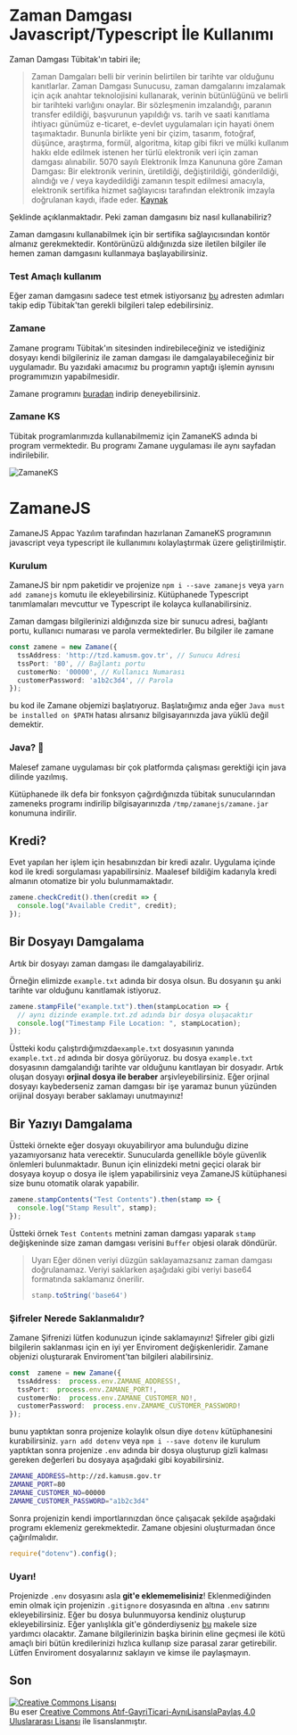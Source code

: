 # Zaman Damgası Javascript/Typescript İle Kullanımı


Zaman Damgası Tübitak'ın tabiri ile;

> Zaman Damgaları belli bir verinin belirtilen bir tarihte var olduğunu kanıtlarlar. Zaman Damgası Sunucusu, zaman damgalarını imzalamak için açık anahtar teknolojisini kullanarak, verinin bütünlüğünü ve belirli bir tarihteki varlığını onaylar. 
> Bir sözleşmenin imzalandığı, paranın transfer edildiği, başvurunun yapıldığı vs. tarih ve saati kanıtlama ihtiyacı günümüz e-ticaret, e-devlet uygulamaları için hayati önem taşımaktadır. Bununla birlikte yeni bir çizim, tasarım, fotoğraf, düşünce, araştırma, formül, algoritma, kitap gibi fikri ve mülki kullanım hakkı elde edilmek istenen her türlü elektronik veri için zaman damgası alınabilir.
> 5070 sayılı Elektronik İmza Kanununa göre Zaman Damgası: Bir elektronik verinin, üretildiği, değiştirildiği, gönderildiği, alındığı ve / veya kaydedildiği zamanın tespit edilmesi amacıyla, elektronik sertifika hizmet sağlayıcısı tarafından elektronik imzayla doğrulanan kaydı, ifade eder.
> [Kaynak](https://kamusm.bilgem.tubitak.gov.tr/urunler/zaman_damgasi/)

Şeklinde açıklanmaktadır. 
Peki zaman damgasını biz nasıl kullanabiliriz?

Zaman damgasını kullanabilmek için bir sertifika sağlayıcısından kontör almanız gerekmektedir. Kontörünüzü aldığınızda size iletilen bilgiler ile hemen zaman damgasını kullanmaya başlayabilirsiniz. 

### Test Amaçlı kullanım

Eğer zaman damgasını sadece test etmek istiyorsanız [bu](https://kamusm.bilgem.tubitak.gov.tr/urunler/zaman_damgasi/ucretsiz_zaman_damgasi_istemci_yazilimi.jsp) adresten adımları takip edip Tübitak'tan gerekli bilgileri talep edebilirsiniz. 

### Zamane

Zamane programı Tübitak'ın sitesinden indirebileceğiniz ve istediğiniz dosyayı kendi bilgileriniz ile zaman damgası ile damgalayabileceğiniz bir uygulamadır. Bu yazıdaki amacımız bu programın yaptığı işlemin aynısını programımızın yapabilmesidir. 

Zamane programını [buradan](https://kamusm.bilgem.tubitak.gov.tr/urunler/zaman_damgasi/ucretsiz_zaman_damgasi_istemci_yazilimi.jsp) indirip deneyebilirsiniz.

### Zamane KS
Tübitak programlarımızda kullanabilmemiz için ZamaneKS adında bi program vermektedir. Bu programı Zamane uygulaması ile aynı sayfadan indirilebilir. 

![ZamaneKS](https://imagedelivery.net/zuNY_yYAKP0SbzyN2Kq1PQ/65e8a796-90ac-4069-3b53-cf0b8477b800/blog)

# ZamaneJS

ZamaneJS Appac Yazılım tarafından hazırlanan ZamaneKS programının javascript veya typescript ile kullanımını kolaylaştırmak üzere geliştirilmiştir.  

### Kurulum

ZamaneJS bir npm paketidir ve projenize `npm i --save zamanejs` veya  `yarn add zamanejs` komutu ile ekleyebilirsiniz. Kütüphanede Typescript tanımlamaları mevcuttur ve Typescript ile kolayca kullanabilirsiniz. 

Zaman damgası bilgilerinizi aldığınızda size bir sunucu adresi, bağlantı portu, kullanıcı numarası ve parola vermektedirler. Bu bilgiler ile zamane
```typescript
const zamene = new Zamane({
  tssAddress: 'http://tzd.kamusm.gov.tr', // Sunucu Adresi
  tssPort: '80', // Bağlantı portu
  customerNo: '00000', // Kullanıcı Numarası
  customerPassword: 'a1b2c3d4', // Parola
});
```

bu kod ile Zamane objemizi başlatıyoruz. Başlatıığımız anda eğer `Java must be installed on $PATH` hatası alırsanız bilgisayarınızda java yüklü değil demektir. 

### Java? 🤮
Malesef zamane uygulaması bir çok platformda çalışması gerektiği için java dilinde yazılmış. 

Kütüphanede ilk defa bir fonksyon çağırdığınızda tübitak sunucularından zameneks programı indirilip bilgisayarınızda `/tmp/zamanejs/zamane.jar`  konumuna indirilir. 


## Kredi?

Evet yapılan her işlem için hesabınızdan bir kredi azalır. Uygulama içinde kod ile kredi sorgulaması yapabilirsiniz. Maalesef bildiğim kadarıyla kredi almanın otomatize bir yolu bulunmamaktadır. 
```typescript
zamene.checkCredit().then(credit => {
  console.log("Available Credit", credit);
});
```

## Bir Dosyayı Damgalama

Artık bir dosyayı zaman damgası ile damgalayabiliriz. 

Örneğin elimizde `example.txt` adında bir dosya olsun. Bu dosyanın şu anki tarihte var olduğunu kanıtlamak istiyoruz. 
```typescript
zamene.stampFile("example.txt").then(stampLocation => { 
  // aynı dizinde example.txt.zd adında bir dosya oluşacaktır
  console.log("Timestamp File Location: ", stampLocation);
});
```
Üstteki kodu çalıştırdığımızda`example.txt` dosyasının yanında `example.txt.zd` adında bir dosya görüyoruz. bu dosya `example.txt` dosyasının damgalandığı tarihte var olduğunu kanıtlayan bir dosyadır. Artık oluşan dosyayı **orjinal dosya ile beraber** arşivleyebilirsiniz. Eğer orjinal dosyayı kaybederseniz zaman damgası bir işe yaramaz bunun yüzünden orijinal dosyayı beraber saklamayı unutmayınız!

## Bir Yazıyı Damgalama

Üstteki örnekte eğer dosyayı okuyabiliryor ama bulunduğu dizine yazamıyorsanız hata verecektir. Sunucularda genellikle böyle güvenlik önlemleri bulunmaktadır. Bunun için elinizdeki metni geçici olarak bir dosyaya koyup o dosya ile işlem yapabilirsiniz veya ZamaneJS kütüphanesi size bunu otomatik olarak yapabilir. 
```typescript
zamene.stampContents("Test Contents").then(stamp => {
  console.log("Stamp Result", stamp);
});
```
Üstteki örnek `Test Contents` metnini zaman damgası yaparak `stamp` değişkeninde size zaman damgası verisini `Buffer` objesi olarak döndürür. 

> Uyarı
> Eğer dönen veriyi düzgün saklayamazsanız zaman damgası doğrulanamaz. Veriyi saklarken aşağıdaki gibi veriyi base64 formatında saklamanız önerilir.
>```typescript
>stamp.toString('base64')
>```

### Şifreler Nerede Saklanmalıdır?

Zamane Şifrenizi lütfen kodunuzun içinde saklamayınız! Şifreler gibi gizli bilgilerin saklanması için en iyi yer Enviroment değişkenleridir. Zamane objenizi oluşturarak Enviroment'tan bilgileri alabilirsiniz.

```typescript
const  zamene = new Zamane({
  tssAddress:  process.env.ZAMANE_ADDRESS!,
  tssPort:  process.env.ZAMANE_PORT!,
  customerNo:  process.env.ZAMANE_CUSTOMER_NO!,
  customerPassword:  process.env.ZAMAME_CUSTOMER_PASSWORD!
});
```
bunu yaptıktan sonra projenize kolaylık olsun diye `dotenv` kütüphanesini kurabilirsiniz.
`yarn add dotenv` veya `npm i --save dotenv` ile kurulum yaptıktan sonra projenize `.env` adında bir dosya oluşturup gizli kalması gereken değerleri bu dosyaya aşağıdaki gibi koyabilirsiniz. 
```bash
ZAMANE_ADDRESS=http://zd.kamusm.gov.tr
ZAMANE_PORT=80
ZAMANE_CUSTOMER_NO=00000
ZAMAME_CUSTOMER_PASSWORD="a1b2c3d4"
```

Sonra projenizin kendi importlarınızdan önce çalışacak şekilde aşağıdaki programı eklemeniz gerekmektedir. Zamane objesini oluşturmadan önce çağırılmalıdır. 

```typescript
require("dotenv").config();
```

### Uyarı!

Projenizde `.env` dosyasını asla **git'e eklememelisiniz**!
Eklenmediğinden emin olmak için projenizin `.gitignore` dosyasında en altına `.env` satırını ekleyebilirsiniz. Eğer bu dosya bulunmuyorsa kendiniz oluşturup ekleyebilirsiniz. Eğer yanlışlıkla git'e gönderdiyseniz [bu](https://docs.github.com/en/authentication/keeping-your-account-and-data-secure/removing-sensitive-data-from-a-repository) makele size yardımcı olacaktır. Zamane bilgilerinizin başka birinin eline geçmesi ile kötü amaçlı biri bütün kredilerinizi hızlıca kullanıp size parasal zarar getirebilir. Lütfen Enviroment dosyalarınız saklayın ve kimse ile paylaşmayın.


## Son

<a rel="license" href="http://creativecommons.org/licenses/by-nc-sa/4.0/deed.tr"><img alt="Creative Commons Lisansı" style="border-width:0" src="https://i.creativecommons.org/l/by-nc-sa/4.0/88x31.png" /></a><br />Bu eser <a rel="license" href="https://creativecommons.org/licenses/by-nc-sa/4.0/legalcode.tr"> Creative Commons Atıf-GayriTicari-AynıLisanslaPaylaş 4.0 Uluslararası Lisansı</a> ile lisanslanmıştır.
